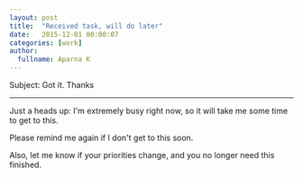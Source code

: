 ```yaml
---
layout: post
title:  "Received task, will do later"
date:   2015-12-01 00:00:07
categories: [work]
author:
  fullname: Aparna K
---
```


Subject: Got it. Thanks

---

Just a heads up: I'm extremely busy right now, so it will take me some time to get to this.

Please remind me again if I don't get to this soon.

Also, let me know if your priorities change, and you no longer need this finished.
